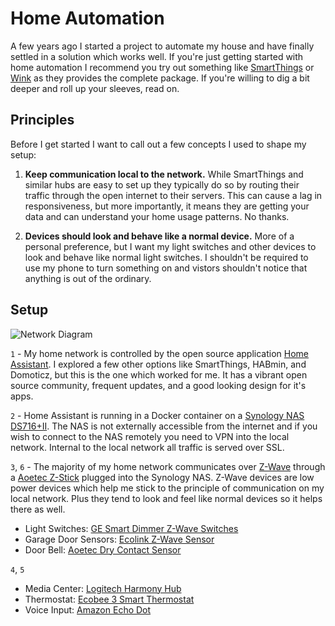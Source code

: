 # Home Automation

A few years ago I started a project to automate my house and have finally settled in a solution which works well. If you're just getting started with home automation I recommend you try out something like [SmartThings](https://www.smartthings.com/) or [Wink](https://www.wink.com/) as they provides the complete package. If you're willing to dig a bit deeper and roll up your sleeves, read on.


## Principles 

Before I get started I want to call out a few concepts I used to shape my setup:

1. **Keep communication local to the network.** While SmartThings and similar hubs are easy to set up they typically do so by routing their traffic through the open internet to their servers. This can cause a lag in responsiveness, but more importantly, it means they are getting your data and can understand your home usage patterns. No thanks.

2. **Devices should look and behave like a normal device.** More of a personal preference, but I want my light switches and other devices to look and behave like normal light switches. I shouldn't be required to use my phone to turn something on and vistors shouldn't notice that anything is out of the ordinary.


## Setup 

![Network Diagram](https://jeffharrell.github.io/home-assistant-config/HomeNetworkDiagram.svg)

`1` - My home network is controlled by the open source application [Home Assistant](https://home-assistant.io/). I explored a few other options like SmartThings, HABmin, and Domoticz, but this is the one which worked for me. It has a vibrant open source community, frequent updates, and a good looking design for it's apps.

`2` - Home Assistant is running in a Docker container on a [Synology NAS DS716+II](https://www.amazon.com/Synology-DS716-II-Storage-DiskStation/dp/B01EMPW5Z6/). The NAS is not externally accessible from the internet and if you wish to connect to the NAS remotely you need to VPN into the local network. Internal to the local network all traffic is served over SSL.

`3`, `6` - The majority of my home network communicates over [Z-Wave](https://en.wikipedia.org/wiki/Z-Wave) through a [Aoetec Z-Stick](https://www.amazon.com/Aeotec-Aeon-Labs-ZW090-Stick/dp/B00X0AWA6E/) plugged into the Synology NAS. Z-Wave devices are low power devices which help me stick to the principle of communication on my local network. Plus they tend to look and feel like normal devices so it helps there as well.

- Light Switches: [GE Smart Dimmer Z-Wave Switches](https://www.amazon.com/gp/product/B006LQFHN2/) 
- Garage Door Sensors: [Ecolink Z-Wave Sensor](https://www.amazon.com/Ecolink-Intelligent-Technology-Operated-DWZWAVE2-ECO/dp/B00HPIYJWU/)
- Door Bell: [Aoetec Dry Contact Sensor](https://www.amazon.com/gp/product/B0155HSUUY/)


`4`, `5`

- Media Center: [Logitech Harmony Hub](https://www.amazon.com/Logitech-Harmony-Companion-Control-Entertainment/dp/B00N3RFC4G/)
- Thermostat: [Ecobee 3 Smart Thermostat](https://www.amazon.com/Ecobee3-Thermostat-Sensor-Generation-Amazon/dp/B00ZIRV39M/)
- Voice Input: [Amazon Echo Dot](https://www.amazon.com/All-New-Echo-Dot-2nd-Generation/dp/B01DFKC2SO/)
